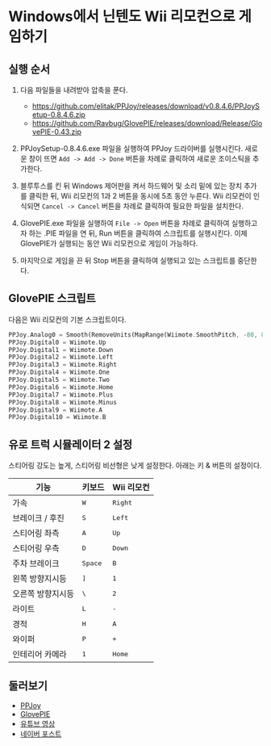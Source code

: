 # Windows에서 닌텐도 Wii 리모컨으로 게임하기

## 실행 순서

1. 다음 파일들을 내려받아 압축을 푼다.
	* <https://github.com/elitak/PPJoy/releases/download/v0.8.4.6/PPJoySetup-0.8.4.6.zip>
	* <https://github.com/Ravbug/GlovePIE/releases/download/Release/GlovePIE-0.43.zip>

2. PPJoySetup-0.8.4.6.exe 파일을 실행하여 PPJoy 드라이버를 실행시킨다. 새로운 창이 뜨면 `Add -> Add ->
	Done` 버튼을 차례로 클릭하여 새로운 조이스틱을 추가한다.

3. 블루투스를 킨 뒤 Windows 제어판을 켜서 하드웨어 및 소리 밑에 있는 장치 추가를 클릭한 뒤, Wii 리모컨의 1과 2 버튼을
	동시에 5초 동안 누른다. Wii 리모컨이 인식되면 `Cancel -> Cancel` 버튼을 차례로 클릭하여 필요한 파일을 설치한다.

4. GlovePIE.exe 파일을 실행하여 `File -> Open` 버튼을 차례로 클릭하여 실행하고자 하는 .PIE 파일을 연 뒤, Run
	버튼을 클릭하여 스크립트를 실행시킨다. 이제 GlovePIE가 실행되는 동안 Wii 리모컨으로 게임이 가능하다.

5. 마지막으로 게임을 끈 뒤 Stop 버튼을 클릭하여 실행되고 있는 스크립트를 중단한다.

## GlovePIE 스크립트

다음은 Wii 리모컨의 기본 스크립트이다.

```rust
PPJoy.Analog0 = Smooth(RemoveUnits(MapRange(Wiimote.SmoothPitch, -80, 80, -1, 1)))
PPJoy.Digital0 = Wiimote.Up
PPJoy.Digital1 = Wiimote.Down
PPJoy.Digital2 = Wiimote.Left
PPJoy.Digital3 = Wiimote.Right
PPJoy.Digital4 = Wiimote.One
PPJoy.Digital5 = Wiimote.Two
PPJoy.Digital6 = Wiimote.Home
PPJoy.Digital7 = Wiimote.Plus
PPJoy.Digital8 = Wiimote.Minus
PPJoy.Digital9 = Wiimote.A
PPJoy.Digital10 = Wiimote.B
```

## 유로 트럭 시뮬레이터 2 설정

스티어링 강도는 높게, 스티어링 비선형은 낮게 설정한다. 아래는 키 & 버튼의 설정이다.

| 기능 | 키보드 | Wii 리모컨 |
| - | - | - |
| 가속 | <kbd>W</kbd> | <kbd>Right</kbd> |
| 브레이크 / 후진 | <kbd>S</kbd> | <kbd>Left</kbd> |
| 스티어링 좌측 | <kbd>A</kbd> | <kbd>Up</kbd> |
| 스티어링 우측 | <kbd>D</kbd> | <kbd>Down</kbd> |
| 주차 브레이크 | <kbd>Space</kbd> | <kbd>B</kbd> |
| 왼쪽 방향지시등 | <kbd>]</kbd> | <kbd>1</kbd> |
| 오른쪽 방향지시등 | <kbd>\\</kbd> | <kbd>2</kbd> |
| 라이트 | <kbd>L</kbd> | <kbd>-</kbd> |
| 경적 | <kbd>H</kbd> | <kbd>A</kbd> |
| 와이퍼 | <kbd>P</kbd> | <kbd>+</kbd> |
| 인테리어 카메라 | <kbd>1</kbd> | <kbd>Home</kbd> |

## 둘러보기

* [PPJoy](https://github.com/elitak/PPJoy)
* [GlovePIE](https://github.com/Ravbug/GlovePIE)
* [유튜브 영상](https://www.youtube.com/watch?v=QH6h2dO_eYY)
* [네이버 포스트](https://m.blog.naver.com/truecg/10154582210)
